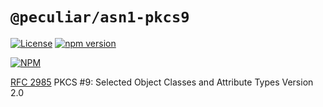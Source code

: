 # `@peculiar/asn1-pkcs9`

[![License](https://img.shields.io/badge/license-MIT-green.svg?style=flat)](https://raw.githubusercontent.com/PeculiarVentures/asn1-schema/master/packages/pkcs9/LICENSE.md)
[![npm version](https://badge.fury.io/js/%40peculiar%2Fasn1-pkcs9.svg)](https://badge.fury.io/js/%40peculiar%2Fasn1-pkcs9)

[![NPM](https://nodei.co/npm/@peculiar/asn1-pkcs9.png)](https://nodei.co/npm/@peculiar/asn1-pkcs9/)

[RFC 2985](https://tools.ietf.org/html/rfc2985) PKCS #9: Selected Object Classes and Attribute Types Version 2.0